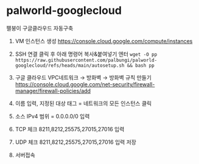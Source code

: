 # palworld-googlecloud
팰붕이 구글클라우드 자동구축

1. VM 인스턴스 생성
https://console.cloud.google.com/compute/instances

3. SSH 연결 클릭 후 아래 명령어 복사&붙여넣기 엔터
```wget -O pp https://raw.githubusercontent.com/palbungi/palworld-googlecloud/refs/heads/main/autosetup.sh && bash pp```

4. 구글 클라우드 VPC네트워크 → 방화벽 → 방화벽 규칙 만들기
https://console.cloud.google.com/net-security/firewall-manager/firewall-policies/add

5. 이름 입력, 지정된 대상 태그 = 네트워크의 모든 인스턴스 클릭

6. 소스 IPv4 범위 = 0.0.0.0/0 입력

7. TCP 체크 8211,8212,25575,27015,27016 입력

8. UDP 체크 8211,8212,25575,27015,27016 입력 저장

9. 서버접속
